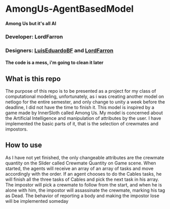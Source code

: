 # AmongUs-AgentBasedModel
#### Among Us but it's all AI
### Developer: LordFarron
### Designers: [LuisEduardoBF](https://github.com/LuisEduardoBF) and [LordFarron](https://github.com/LordFarron)

#### The code is a mess, i'm going to clean it later


## What is this repo

The purpose of this repo is to be presented as a project for my class of computational modeling, unfortunately, as i was creating another model on netlogo for the entire semester, and only change to unity a week before the deadline, I did not have the time to finish it. This model is inspired by a game made by InnerSloth called Among Us. My model is concerned about the Artificial Intelligence and manipulation of attributes by the user. I have implemented the basic parts of it, that is the selection of crewmates and impostors.

## How to use
  As I have not yet finished, the only changeable attributes are the crewmate quantity on the Slider called Crewmate Quantity on Game scene. When started, the agents will receive an array of an array of tasks and move accordingly with the order. If an agent chooses to do the Cables tasks, he will finish all the three tasks of Cables and pick the next task in his array. The impostor will pick a crewmate to follow from the start, and when he is alone with him, the impostor will assassinate the crewmate, marking his tag as Dead. The behavior of reporting a body and making the impostor lose will be implemented someday
